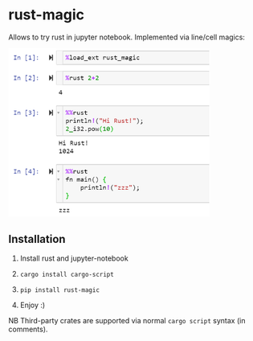 # rust-magic

Allows to try rust in jupyter notebook. Implemented via line/cell magics:

<img src="https://raw.githubusercontent.com/axil/rust-magic/master/rust-magic.png" width="400">

## Installation

1. Install rust and jupyter-notebook

2. `cargo install cargo-script`

3. `pip install rust-magic`

4. Enjoy :)

NB Third-party crates are supported via normal `cargo script` syntax (in comments).
